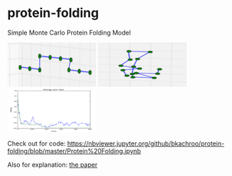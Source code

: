 # protein-folding
Simple Monte Carlo Protein Folding Model

<img src="/Protein%20Folding/step2.png" width="200" height="100">
<img src="/Protein%20Folding/step40.png" width="200" height="100">
<img src="/Protein%20Folding/beste500.png" width="200" height="100">

Check out for code: https://nbviewer.jupyter.org/github/bkachroo/protein-folding/blob/master/Protein%20Folding.ipynb

Also for explanation: [the paper](/Protein%20Folding/Bhareth_Kachroo_proteins.pdf)

